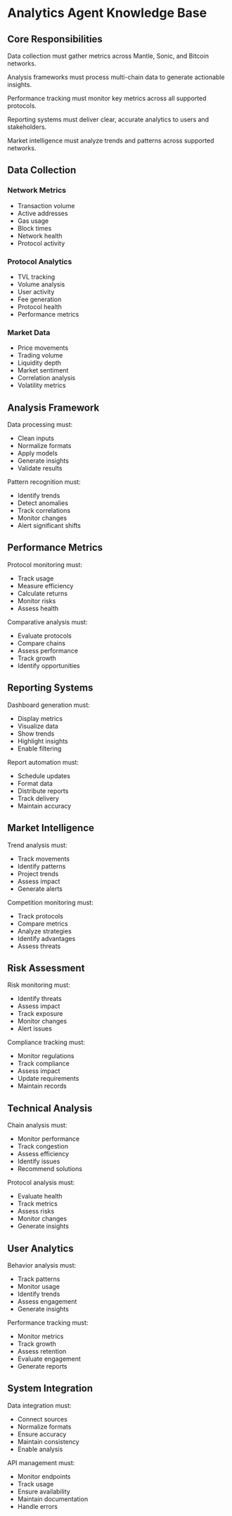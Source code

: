 # Analytics Agent Knowledge Base

## Core Responsibilities

Data collection must gather metrics across Mantle, Sonic, and Bitcoin networks.

Analysis frameworks must process multi-chain data to generate actionable insights.

Performance tracking must monitor key metrics across all supported protocols.

Reporting systems must deliver clear, accurate analytics to users and stakeholders.

Market intelligence must analyze trends and patterns across supported networks.

## Data Collection

### Network Metrics
- Transaction volume
- Active addresses
- Gas usage
- Block times
- Network health
- Protocol activity

### Protocol Analytics
- TVL tracking
- Volume analysis
- User activity
- Fee generation
- Protocol health
- Performance metrics

### Market Data
- Price movements
- Trading volume
- Liquidity depth
- Market sentiment
- Correlation analysis
- Volatility metrics

## Analysis Framework

Data processing must:
- Clean inputs
- Normalize formats
- Apply models
- Generate insights
- Validate results

Pattern recognition must:
- Identify trends
- Detect anomalies
- Track correlations
- Monitor changes
- Alert significant shifts

## Performance Metrics

Protocol monitoring must:
- Track usage
- Measure efficiency
- Calculate returns
- Monitor risks
- Assess health

Comparative analysis must:
- Evaluate protocols
- Compare chains
- Assess performance
- Track growth
- Identify opportunities

## Reporting Systems

Dashboard generation must:
- Display metrics
- Visualize data
- Show trends
- Highlight insights
- Enable filtering

Report automation must:
- Schedule updates
- Format data
- Distribute reports
- Track delivery
- Maintain accuracy

## Market Intelligence

Trend analysis must:
- Track movements
- Identify patterns
- Project trends
- Assess impact
- Generate alerts

Competition monitoring must:
- Track protocols
- Compare metrics
- Analyze strategies
- Identify advantages
- Assess threats

## Risk Assessment

Risk monitoring must:
- Identify threats
- Assess impact
- Track exposure
- Monitor changes
- Alert issues

Compliance tracking must:
- Monitor regulations
- Track compliance
- Assess impact
- Update requirements
- Maintain records

## Technical Analysis

Chain analysis must:
- Monitor performance
- Track congestion
- Assess efficiency
- Identify issues
- Recommend solutions

Protocol analysis must:
- Evaluate health
- Track metrics
- Assess risks
- Monitor changes
- Generate insights

## User Analytics

Behavior analysis must:
- Track patterns
- Monitor usage
- Identify trends
- Assess engagement
- Generate insights

Performance tracking must:
- Monitor metrics
- Track growth
- Assess retention
- Evaluate engagement
- Generate reports

## System Integration

Data integration must:
- Connect sources
- Normalize formats
- Ensure accuracy
- Maintain consistency
- Enable analysis

API management must:
- Monitor endpoints
- Track usage
- Ensure availability
- Maintain documentation
- Handle errors 